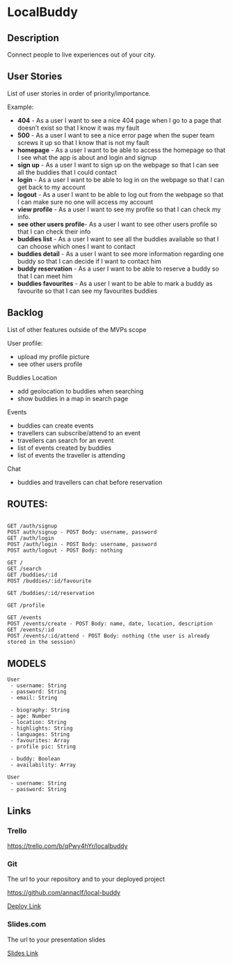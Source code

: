 # LocalBuddy

## Description

Connect people to live experiences out of your city.

 ## User Stories

List of user stories in order of priority/importance.

Example:
 - **404** - As a user I want to see a nice 404 page when I go to a page that doesn’t exist so that I know it was my fault 
 - **500** - As a user I want to see a nice error page when the super team screws it up so that I know that is not my fault
 - **homepage** - As a user I want to be able to access the homepage so that I see what the app is about and login and signup
 - **sign up** - As a user I want to sign up on the webpage so that I can see all the buddies that I could contact
 - **login** - As a user I want to be able to log in on the webpage so that I can get back to my account
 - **logout** - As a user I want to be able to log out from the webpage so that I can make sure no one will access my account
 - **view profile** - As a user I want to see my profile so that I can check my info.
 - **see other users profile**- As a user I want to see other users profile so that I can check their info
 - **buddies list** - As a user I want to see all the buddies  available so that I can choose which ones I want to contact
 - **buddies detail** - As a user I want to see more information regarding one buddy so that I can decide if I want to contact him 
 - **buddy reservation** - As a user I want to be able to reserve a buddy so that I can meet him
 - **buddies favourites** - As a user I want to be able to mark a buddy as favourite so that I can see my favourites buddies 

## Backlog

List of other features outside of the MVPs scope

User profile:
- upload my profile picture
- see other users profile

Buddies Location

- add geolocation to buddies when searching
- show buddies in a map in search page

Events

- buddies can create events
- travellers can subscribe/attend to an event
- travellers can search for an event
- list of events created by buddies
- list of events the traveller is attending

Chat

- buddies and travellers can chat before reservation

  


## ROUTES:
```

GET /auth/signup
POST auth/signup - POST Body: username, password
GET /auth/login
POST /auth/login - POST Body: username, password
POST auth/logout - POST Body: nothing

GET / 
GET /search
GET /buddies/:id
POST /buddies/:id/favourite

GET /buddies/:id/reservation

GET /profile

GET /events
POST /events/create - POST Body: name, date, location, description
GET /events/:id
POST /events/:id/attend - POST Body: nothing (the user is already stored in the session)

```

## MODELS

```
User
 - username: String
 - password: String
 - email: String
 
 - biography: String
 - age: Number
 - location: String
 - highlights: String
 - languages: String
 - favourites: Array
 - profile pic: String
 
 - buddy: Boolean
 - availability: Array
```

```
User
 - username: String
 - password: String
```

## Links

### Trello

https://trello.com/b/qPwy4hYr/localbuddy

### Git

The url to your repository and to your deployed project

https://github.com/annaclf/local-buddy

[Deploy Link](http://heroku.com)

### Slides.com

The url to your presentation slides

[Slides Link](http://slides.com)



